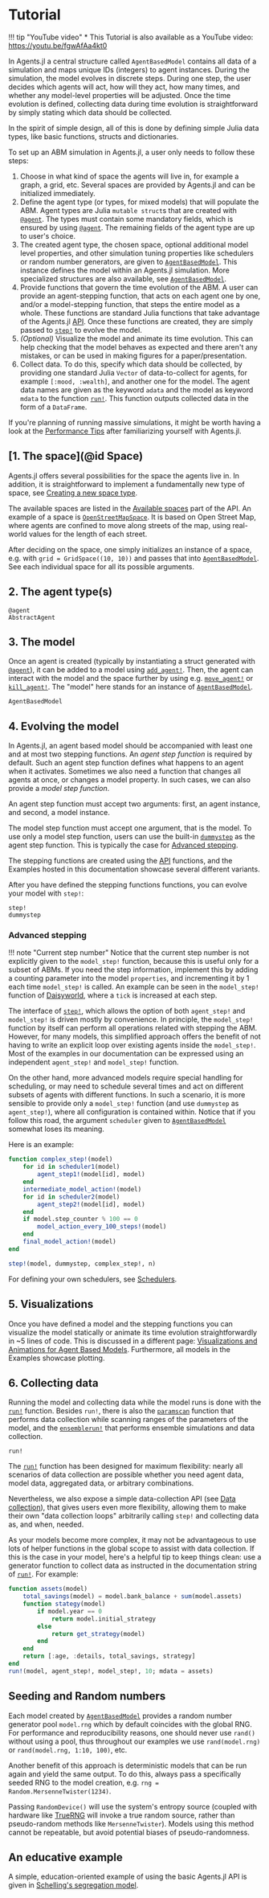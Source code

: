 # Tutorial

!!! tip "YouTube video"
      * This Tutorial is also available as a YouTube video: https://youtu.be/fgwAfAa4kt0


In Agents.jl a central structure called `AgentBasedModel` contains all data of a simulation and maps unique IDs (integers) to agent instances.
During the simulation, the model evolves in discrete steps. During one step, the user decides which agents will act, how will they act, how many times, and whether any model-level properties will be adjusted.
Once the time evolution is defined, collecting data during time evolution is straightforward by simply stating which data should be collected.

In the spirit of simple design, all of this is done by defining simple Julia data types, like basic functions, structs and dictionaries.

To set up an ABM simulation in Agents.jl, a user only needs to follow these steps:

1. Choose in what kind of space the agents will live in, for example a graph, a grid, etc. Several spaces are provided by Agents.jl and can be initialized immediately.
2. Define the agent type (or types, for mixed models) that will populate the ABM. Agent types are Julia `mutable struct`s that are created with [`@agent`](@ref). The types must contain some mandatory fields, which is ensured by using [`@agent`](@ref). The remaining fields of the agent type are up to user's choice.
3. The created agent type, the chosen space, optional additional model level properties, and other simulation tuning properties like schedulers or random number generators, are given to [`AgentBasedModel`](@ref). This instance defines the model within an Agents.jl simulation. More specialized structures are also available, see [`AgentBasedModel`](@ref).
4. Provide functions that govern the time evolution of the ABM. A user can provide an agent-stepping function, that acts on each agent one by one, and/or a model-stepping function, that steps the entire model as a whole. These functions are standard Julia functions that take advantage of the Agents.jl [API](@ref). Once these functions are created, they are simply passed to [`step!`](@ref) to evolve the model.
5. _(Optional)_ Visualize the model and animate its time evolution. This can help checking that the model behaves as expected and there aren't any mistakes, or can be used in making figures for a paper/presentation.
6. Collect data. To do this, specify which data should be collected, by providing one standard Julia `Vector` of data-to-collect for agents, for example `[:mood, :wealth]`, and another one for the model. The agent data names are given as the keyword `adata` and the model as keyword `mdata` to the function [`run!`](@ref). This function outputs collected data in the form of a `DataFrame`.

If you're planning of running massive simulations, it might be worth having a look at the [Performance Tips](@ref) after familiarizing yourself with Agents.jl.


## [1. The space](@id Space)
Agents.jl offers several possibilities for the space the agents live in.
In addition, it is straightforward to implement a fundamentally new type of space, see [Creating a new space type](@ref).

The available spaces are listed in the [Available spaces](@ref) part of the API.
An example of a space is [`OpenStreetMapSpace`](@ref). It is based on Open Street Map, where agents are confined to move along streets of the map, using real-world values for the length of each street.

After deciding on the space, one simply initializes an instance of a space, e.g. with `grid = GridSpace((10, 10))` and passes that into [`AgentBasedModel`](@ref). See each individual space for all its possible arguments.


## 2. The agent type(s)
```@docs
@agent
AbstractAgent
```

## 3. The model
Once an agent is created (typically by instantiating a struct generated with [`@agent`](@ref)), it can be added to a model using [`add_agent!`](@ref).
Then, the agent can interact with the model and the space further by using e.g. [`move_agent!`](@ref) or [`kill_agent!`](@ref).
The "model" here stands for an instance of [`AgentBasedModel`](@ref).

```@docs
AgentBasedModel
```

## 4. Evolving the model

In Agents.jl, an agent based model should be accompanied with least one and at most two stepping functions.
An _agent step function_ is required by default.
Such an agent step function defines what happens to an agent when it activates.
Sometimes we also need a function that changes all agents at once, or changes a model property. In such cases, we can also provide a _model step function_.

An agent step function must accept two arguments: first, an agent instance, and second, a model instance.

The model step function must accept one argument, that is the model.
To use only a model step function, users can use the built-in [`dummystep`](@ref) as the agent step function. This is typically the case for [Advanced stepping](@ref).

The stepping functions are created using the [API](@ref) functions, and the Examples hosted in this documentation showcase several different variants.

After you have defined the stepping functions functions, you can evolve your model with `step!`:
```@docs
step!
dummystep
```

### Advanced stepping
!!! note "Current step number"
    Notice that the current step number is not explicitly given to the `model_step!`
    function, because this is useful only for a subset of ABMs. If you need the
    step information, implement this by adding a counting parameter into the model
    `properties`, and incrementing it by 1 each time `model_step!` is called.
    An example can be seen in the `model_step!` function of [Daisyworld](@ref),
    where a `tick` is increased at each step.

The interface of [`step!`](@ref), which allows the option of both `agent_step!` and `model_step!` is driven mostly by convenience. In principle, the `model_step!` function by itself can perform all operations related with stepping the ABM.
However, for many models, this simplified approach offers the benefit of not having to write an explicit loop over existing agents inside the `model_step!`.
Most of the examples in our documentation can be expressed using an independent `agent_step!` and `model_step!` function.

On the other hand, more advanced models require special handling for scheduling, or may need to schedule several times and act on different subsets of agents with different functions.
In such a scenario, it is more sensible to provide only a `model_step!` function (and use `dummystep` as `agent_step!`), where all configuration is contained within.
Notice that if you follow this road, the argument `scheduler` given to [`AgentBasedModel`](@ref) somewhat loses its meaning.

Here is an example:
```julia
function complex_step!(model)
    for id in scheduler1(model)
        agent_step1!(model[id], model)
    end
    intermediate_model_action!(model)
    for id in scheduler2(model)
        agent_step2!(model[id], model)
    end
    if model.step_counter % 100 == 0
        model_action_every_100_steps!(model)
    end
    final_model_action!(model)
end

step!(model, dummystep, complex_step!, n)
```

For defining your own schedulers, see [Schedulers](@ref).

## 5. Visualizations
Once you have defined a model and the stepping functions you can visualize the model statically or animate its time evolution straightforwardly in ~5 lines of code. This is discussed in a different page: [Visualizations and Animations for Agent Based Models](@ref). Furthermore, all models in the Examples showcase plotting.

## 6. Collecting data
Running the model and collecting data while the model runs is done with the [`run!`](@ref) function. Besides `run!`, there is also the [`paramscan`](@ref) function that performs data collection while scanning ranges of the parameters of the model, and the [`ensemblerun!`](@ref) that performs ensemble simulations and data collection.

```@docs
run!
```

The [`run!`](@ref) function has been designed for maximum flexibility: nearly all scenarios of data collection are possible whether you need agent data, model data, aggregated data, or arbitrary combinations.

Nevertheless, we also expose a simple data-collection API (see [Data collection](@ref)), that gives users even more flexibility, allowing them to make their own "data collection loops" arbitrarily calling `step!` and collecting data as, and when, needed.

As your models become more complex, it may not be advantageous to use lots of helper functions in the global scope to assist with data collection.
If this is the case in your model, here's a helpful tip to keep things clean: use a generator function to collect data as instructed in the documentation string of [`run!`](@ref). For example:

```julia
function assets(model)
    total_savings(model) = model.bank_balance + sum(model.assets)
    function stategy(model)
        if model.year == 0
            return model.initial_strategy
        else
            return get_strategy(model)
        end
    end
    return [:age, :details, total_savings, strategy]
end
run!(model, agent_step!, model_step!, 10; mdata = assets)
```

## Seeding and Random numbers

Each model created by [`AgentBasedModel`](@ref) provides a random number generator pool `model.rng` which by default coincides with the global RNG.
For performance and reproducibility reasons, one should never use `rand()` without using a pool, thus throughout our examples we use `rand(model.rng)` or `rand(model.rng, 1:10, 100)`, etc.

Another benefit of this approach is deterministic models that can be run again and yield the same output.
To do this, always pass a specifically seeded RNG to the model creation, e.g. `rng = Random.MersenneTwister(1234)`.

Passing `RandomDevice()` will use the system's entropy source (coupled with hardware like [TrueRNG](https://ubld.it/truerng_v3) will invoke a true random source, rather than pseudo-random methods like `MersenneTwister`). Models using this method cannot be repeatable, but avoid potential biases of pseudo-randomness.

## An educative example
A simple, education-oriented example of using the basic Agents.jl API is given in [Schelling's segregation model](@ref).
